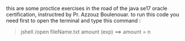 this are some proctice exercises in the road of the java se17 oracle certification, instructred by Pr. Azzouz Boulenouar.
to run this code you need first to open the terminal and type this command : 

> jshell
> /open fileName.txt
> amount (exp)
==> amount = n
